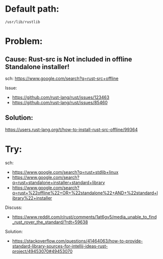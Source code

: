# Default path:
`/usr/lib/rustlib`

# Problem:
## Cause: Rust-src is Not included in offline Standalone installer!
sch: https://www.google.com/search?q=rust-src+offline

Issue:
- https://github.com/rust-lang/rust/issues/123463
- https://github.com/rust-lang/rust/issues/85460

## Solution:
https://users.rust-lang.org/t/how-to-install-rust-src-offline/99364



# Try:
sch:
- https://www.google.com/search?q=rust+stdlib+linux
- https://www.google.com/search?q=rust+standalone+installer+standard+library
- https://www.google.com/search?q=rust+%22offline%22+OR+%22standalone%22+AND+%22standard+library%22+installer

Discuss:
- https://www.reddit.com/r/rust/comments/1at6gv5/media_unable_to_find_rust_rover_the_standard/?rdt=59638

Solution:
- https://stackoverflow.com/questions/41464063/how-to-provide-standard-library-sources-for-intellij-ideas-rust-project/49453070#49453070
